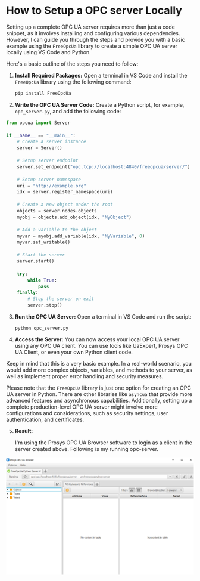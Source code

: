 # How to Setup a OPC server Locally

Setting up a complete OPC UA server requires more than just a code snippet, as it involves installing and configuring various dependencies. However, I can guide you through the steps and provide you with a basic example using the `FreeOpcUa` library to create a simple OPC UA server locally using VS Code and Python.

Here's a basic outline of the steps you need to follow:

1. **Install Required Packages:**
   Open a terminal in VS Code and install the `FreeOpcUa` library using the following command:
   
   ```bash
   pip install FreeOpcUa
   ```

2. **Write the OPC UA Server Code:**
   Create a Python script, for example, `opc_server.py`, and add the following code:

```python
from opcua import Server

if __name__ == "__main__":
    # Create a server instance
    server = Server()

    # Setup server endpoint
    server.set_endpoint("opc.tcp://localhost:4840/freeopcua/server/")

    # Setup server namespace
    uri = "http://example.org"
    idx = server.register_namespace(uri)

    # Create a new object under the root
    objects = server.nodes.objects
    myobj = objects.add_object(idx, "MyObject")

    # Add a variable to the object
    myvar = myobj.add_variable(idx, "MyVariable", 0)
    myvar.set_writable()

    # Start the server
    server.start()
    
    try:
        while True:
            pass
    finally:
        # Stop the server on exit
        server.stop()
```

3. **Run the OPC UA Server:**
   Open a terminal in VS Code and run the script:
   ```
   python opc_server.py
   ```

4. **Access the Server:**
   You can now access your local OPC UA server using any OPC UA client. You can use tools like UaExpert, Prosys OPC UA Client, or even your own Python client code.

Keep in mind that this is a very basic example. In a real-world scenario, you would add more complex objects, variables, and methods to your server, as well as implement proper error handling and security measures.

Please note that the `FreeOpcUa` library is just one option for creating an OPC UA server in Python. There are other libraries like `asyncua` that provide more advanced features and asynchronous capabilities. Additionally, setting up a complete production-level OPC UA server might involve more configurations and considerations, such as security settings, user authentication, and certificates.

5. **Result:**

    I'm using the Prosys OPC UA Browser software to login as a client in the server created above. Following is my running opc-server.

![OPC server on Prosys](opc-server.png)